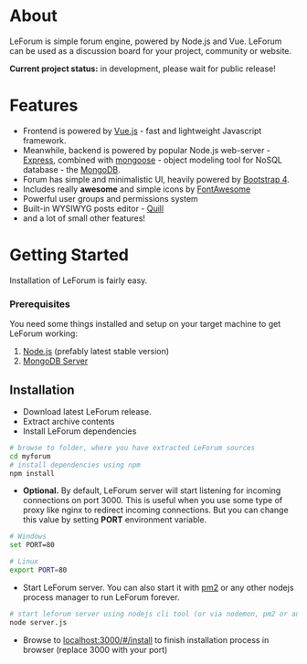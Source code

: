 # About
LeForum is simple forum engine, powered by Node.js and Vue.
LeForum can be used as a discussion board for your project, community or website.

**Current project status:** in development, please wait for public release!

# Features

* Frontend is powered by [Vue.js](https://vuejs.org/) - fast and lightweight Javascript framework.
* Meanwhile, backend is powered by popular Node.js web-server - [Express](http://expressjs.com/), combined with [mongoose](https://www.npmjs.com/package/mongoose) - object modeling tool for NoSQL database - the [MongoDB](https://www.mongodb.com/).
* Forum has simple and minimalistic UI, heavily powered by [Bootstrap 4](https://getbootstrap.com/).
* Includes really **awesome** and simple icons by [FontAwesome](https://fontawesome.com/)
* Powerful user groups and permissions system
* Built-in WYSIWYG posts editor - [Quill](https://quilljs.com/)
* and a lot of small other features!

# Getting Started

Installation of LeForum is fairly easy.

### Prerequisites
You need some things installed and setup on your target machine to get LeForum working:

1. [Node.js](https://nodejs.org/en/download/) (prefably latest stable version)
2. [MongoDB Server](https://www.mongodb.com/download-center?jmp=nav)

## Installation
* Download latest LeForum release.
* Extract archive contents
* Install LeForum dependencies
```bash
# browse to folder, where you have extracted LeForum sources
cd myforum
# install dependencies using npm
npm install
```
* **Optional.** By default, LeForum server will start listening for incoming connections on port 3000. This is useful when you use some type of proxy like nginx to redirect incoming connections. But you can change this value by setting **PORT** environment variable.

```bash
# Windows
set PORT=80

# Linux
export PORT=80
```
* Start LeForum server. You can also start it with [pm2](https://www.npmjs.com/package/pm2) or any other nodejs process manager to run LeForum forever.
```bash
# start leforum server using nodejs cli tool (or via nodemon, pm2 or any other management tool)
node server.js
```
* Browse to [localhost:3000/#/install](http://localhost:3000/#/install) to finish installation process in browser (replace 3000 with your port)
